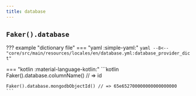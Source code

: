 ```yaml
---
title: database
---
```


## `Faker().database`

??? example "dictionary file"
    === "yaml :simple-yaml:"
        ```yaml
        --8<-- "core/src/main/resources/locales/en/database.yml:database_provider_dict"
        ```

=== "kotlin :material-language-kotlin:"
    ```kotlin
    Faker().database.columnName() // => id

    Faker().database.mongodbObjectId() // => 65e652700000000000000000
    ```
